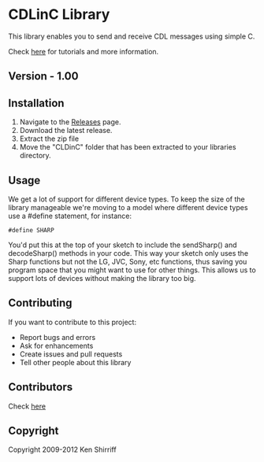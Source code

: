 # CDLinC Library
This library enables you to send and receive CDL messages using simple C.

Check [here](https://github.com/programmerman69) for tutorials and more information.

## Version - 1.00

## Installation
1. Navigate to the [Releases](https://github.com/programmerman69) page.
2. Download the latest release.
3. Extract the zip file
4. Move the "CLDinC" folder that has been extracted to your libraries directory.

## Usage

We get a lot of support for different device types. To keep the size of the library manageable we're moving to a model where different device types use a #define statement, for instance:

```#define SHARP```

You'd put this at the top of your sketch to include the sendSharp() and decodeSharp() methods in your code. This way your sketch only uses the Sharp functions but not the LG, JVC, Sony, etc functions, thus saving you program space that you might want to use for other things. This allows us to support lots of devices without making the library too big.

## Contributing
If you want to contribute to this project:
- Report bugs and errors
- Ask for enhancements
- Create issues and pull requests
- Tell other people about this library

## Contributors
Check [here](Contributors.md)

## Copyright
Copyright 2009-2012 Ken Shirriff
